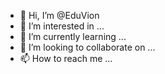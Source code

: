 - 👋 Hi, I’m @EduVion
- 👀 I’m interested in ...
- 🌱 I’m currently learning ...
- 💞️ I’m looking to collaborate on ...
- 📫 How to reach me ...

<!---
EduVion/EduVion is a ✨ special ✨ repository because its `README.md` (this file) appears on your GitHub profile.
You can click the Preview link to take a look at your changes.
--->
